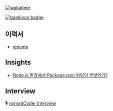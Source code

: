 [![wakatime](https://wakatime.com/badge/user/865c4835-c28d-480d-8c1d-42f9ab5aee77.svg)](https://wakatime.com/@865c4835-c28d-480d-8c1d-42f9ab5aee77)

[![baekjoon badge](http://mazassumnida.wtf/api/v2/generate_badge?boj=0626na)](https://solved.ac/profile/0626na)


## 이력서
- [resume](https://jeenie.craft.me/IEjfPjREKO8wPG)

## Insights
- [Node.js 환경에서 Package.json 파일이 무엇인가?](https://jeenie.craft.me/Keip2oM9KqEdNJ)

## Interview
🎙️ [nomadCoder Interview](https://nomadcoders.co/community/thread/5747)

